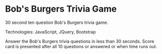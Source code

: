 # Bob's Burgers Trivia Game

30 second ten question Bob's Burgers trivia game.

Technologies: JavaScript, JQuery, Bootstrap

Answer the Bob's Burgers trivia questions in less than 30 seconds. Score card is presented after all 10 questions or answered or when time runs out.
